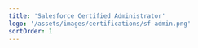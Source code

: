 ```yaml
---
title: 'Salesforce Certified Administrator'
logo: '/assets/images/certifications/sf-admin.png'
sortOrder: 1
---
```

